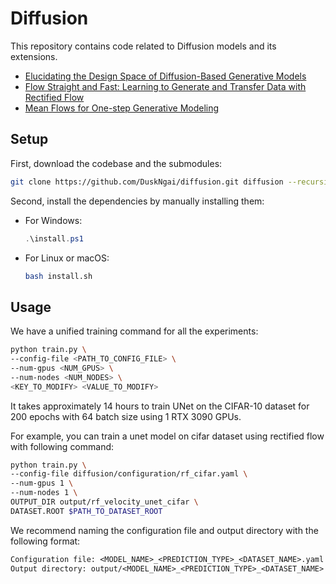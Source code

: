 # Diffusion

This repository contains code related to Diffusion models and its extensions.
- [Elucidating the Design Space of Diffusion-Based Generative Models](https://arxiv.org/abs/2206.00364)
- [Flow Straight and Fast: Learning to Generate and Transfer Data with Rectified Flow](https://arxiv.org/abs/2209.03003)
- [Mean Flows for One-step Generative Modeling](https://arxiv.org/abs/2505.13447)

## Setup

First, download the codebase and the submodules:

```bash
git clone https://github.com/DuskNgai/diffusion.git diffusion --recursive && cd diffusion
```

Second, install the dependencies by manually installing them:
- For Windows:
    ```powershell
    .\install.ps1
    ```
- For Linux or macOS:
    ```bash
    bash install.sh
    ```

## Usage

We have a unified training command for all the experiments:

```bash
python train.py \
--config-file <PATH_TO_CONFIG_FILE> \
--num-gpus <NUM_GPUS> \
--num-nodes <NUM_NODES> \
<KEY_TO_MODIFY> <VALUE_TO_MODIFY>
```

It takes approximately 14 hours to train UNet on the CIFAR-10 dataset for 200 epochs with 64 batch size using 1 RTX 3090 GPUs.

For example, you can train a unet model on cifar dataset using rectified flow with following command:
```bash
python train.py \
--config-file diffusion/configuration/rf_cifar.yaml \
--num-gpus 1 \
--num-nodes 1 \
OUTPUT_DIR output/rf_velocity_unet_cifar \
DATASET.ROOT $PATH_TO_DATASET_ROOT
```

We recommend naming the configuration file and output directory with the following format:
```txt
Configuration file: <MODEL_NAME>_<PREDICTION_TYPE>_<DATASET_NAME>.yaml
Output directory: output/<MODEL_NAME>_<PREDICTION_TYPE>_<DATASET_NAME>
```
